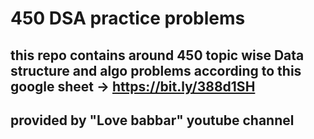 # 450 DSA practice problems

## this repo contains around 450 topic wise Data structure and algo problems according to this google sheet -> https://bit.ly/388d1SH

## provided by "Love babbar" youtube channel
